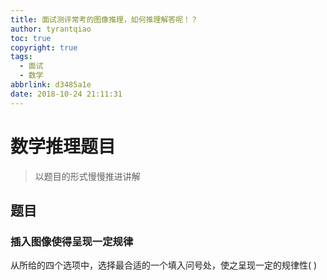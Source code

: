 ```yaml
---
title: 面试测评常考的图像推理，如何推理解答呢！？
author: tyrantqiao
toc: true
copyright: true
tags:
  - 面试
  - 数学
abbrlink: d3485a1e
date: 2018-10-24 21:11:31
---
```


# 数学推理题目

> 以题目的形式慢慢推进讲解

## 题目

### 插入图像使得呈现一定规律

从所给的四个选项中，选择最合适的一个填入问号处，使之呈现一定的规律性( )